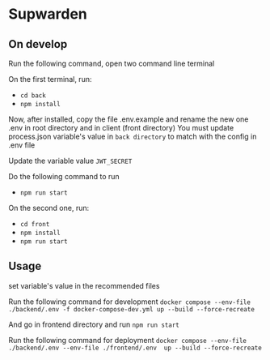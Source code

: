 # Supwarden

## On develop

Run the following command, open two command line terminal

On the first terminal, run:

- ```cd back```
- ```npm install```

Now, after installed, copy the file .env.example and rename the new one .env in root directory and in client (front directory)
You must update process.json variable's value in `back directory` to match with the config in .env file

Update the variable value `JWT_SECRET`

Do the following command to run

- ```npm run start```

On the second one, run:

- ```cd front```
- ```npm install```
- ```npm run start```


## Usage

set variable's value in the recommended files

Run the following command for development 
```docker compose --env-file ./backend/.env -f docker-compose-dev.yml up --build --force-recreate```

And go in frontend directory and run 
```npm run start```



Run the following command for deployment 
```docker compose --env-file ./backend/.env --env-file ./frontend/.env  up --build --force-recreate```

